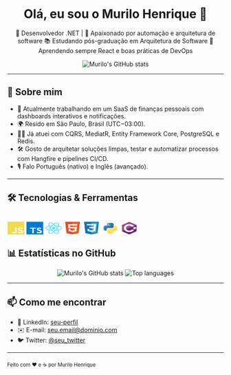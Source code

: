<!--
  💡 Coloque o arquivo README.md na raiz de um repositório com o mesmo nome do seu usuário
  para que ele apareça automaticamente no seu perfil!
-->

<div align="center">
  <h1>Olá, eu sou o Murilo Henrique 👋</h1>

  <p>
    🎯 Desenvolvedor .NET | 🚀 Apaixonado por automação e arquitetura de software  
    📚 Estudando pós-graduação em Arquitetura de Software  
    🌱 Aprendendo sempre React e boas práticas de DevOps  
  </p>

  <!-- Badges de seguidores, repositórios e linguagens mais usadas -->
  ![Murilo's GitHub stats](https://github-readme-stats.vercel.app/api?username=Murilo433&show_icons=true&theme=radical)

</div>

---

## 📖 Sobre mim

- 🔭 Atualmente trabalhando em um SaaS de finanças pessoais com dashboards interativos e notificações.  
- 🌍 Resido em São Paulo, Brasil (UTC−03:00).  
- 👨‍💻 Já atuei com CQRS, MediatR, Entity Framework Core, PostgreSQL e Redis.  
- 🛠 Gosto de arquitetar soluções limpas, testar e automatizar processos com Hangfire e pipelines CI/CD.  
- 🎙 Falo Português (nativo) e Inglês (avançado).

---

## 🛠️ Tecnologias & Ferramentas

<div style="display: inline_block"><br>
  <img align="center" alt="Rafa-Js" height="30" width="40" src="https://raw.githubusercontent.com/devicons/devicon/master/icons/javascript/javascript-plain.svg">
  <img align="center" alt="Rafa-Ts" height="30" width="40" src="https://raw.githubusercontent.com/devicons/devicon/master/icons/typescript/typescript-plain.svg">
  <img align="center" alt="Rafa-React" height="30" width="40" src="https://raw.githubusercontent.com/devicons/devicon/master/icons/react/react-original.svg">
  <img align="center" alt="Rafa-HTML" height="30" width="40" src="https://raw.githubusercontent.com/devicons/devicon/master/icons/html5/html5-original.svg">
  <img align="center" alt="Rafa-CSS" height="30" width="40" src="https://raw.githubusercontent.com/devicons/devicon/master/icons/css3/css3-original.svg">
  <img align="center" alt="Rafa-Python" height="30" width="40" src="https://raw.githubusercontent.com/devicons/devicon/master/icons/python/python-original.svg">
  <img align="center" alt="Rafa-Csharp" height="30" width="40" src="https://raw.githubusercontent.com/devicons/devicon/master/icons/csharp/csharp-original.svg">
</div>

## 📊 Estatísticas no GitHub

<!-- use o GitHub Readme Stats ou GitHub Profile README Generator -->
<div align="center">
  <img height="150" src="https://github-readme-stats.vercel.app/api?username=Murilo433&show_icons=true&theme=default&hide_border=true" alt="Murilo's GitHub stats" />
  <img height="150" src="https://github-readme-stats.vercel.app/api/top-langs/?username=Murilo433&layout=compact&theme=default&hide_border=true" alt="Top languages" />
</div>

---

## 📫 Como me encontrar

- 🔗 LinkedIn: [seu-perfil](https://linkedin.com/in/seu-usuario)  
- ✉️ E-mail: seu.email@dominio.com  
- 🐦 Twitter: [@seu_twitter](https://twitter.com/seu_twitter)  

---

<sub>Feito com ❤️ e ☕️ por Murilo Henrique</sub>

